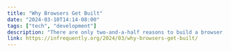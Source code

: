```yaml
---
title: "Why Browsers Get Built"
date: "2024-03-10T14:14-08:00"
tags: ["tech", "development"]
description: "There are only two-and-a-half reasons to build a browser, and they couldn`t be more different in intent and outcome, even when they look superficially similar."
link: https://infrequently.org/2024/03/why-browsers-get-built/
---
```

